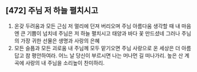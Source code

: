 ## [472] 주님 저 하늘 펼치시고

1) 온갖 두려움과 모든 근심 저 멀리에 던져 버리오며 주님 아름다움 생각할 때 내 마음엔 큰 기쁨이 넘치네 주님은 저 하늘 펼치시고 태양과 바다 꽃 만드셨네 그러나 주님의 가장 귀한 선물은 생명과 사랑의 은혜 
2) 모든 슬픔과 모든 괴로움 내 주님께 모두 맡기오면 주님 사랑으로 온 세상은 더 아름답고 참 평안하여라. 어느 날 당신이 부르시면 나는 머나먼 길 떠나가리. 높은 산 계곡에 사랑의 내 주님을 소리높이 찬미하리.
